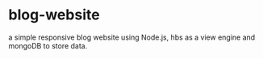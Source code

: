 # blog-website
a simple responsive blog website using Node.js, hbs as a view engine and mongoDB to store data.
